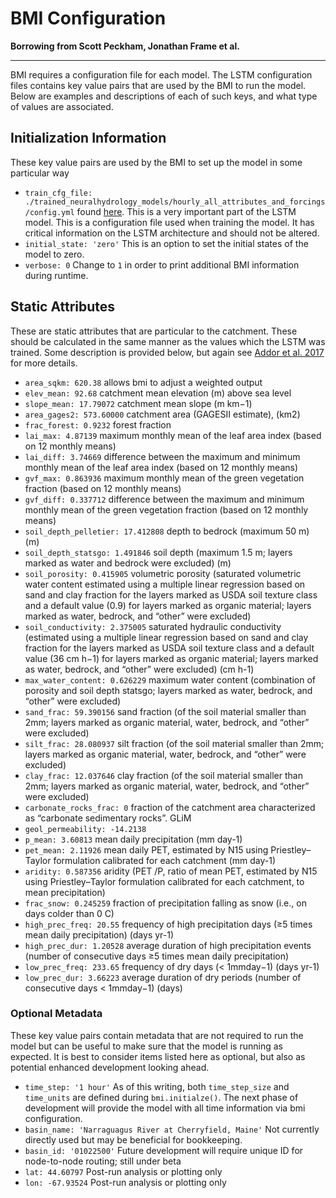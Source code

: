 # BMI Configuration

**Borrowing from Scott Peckham, Jonathan Frame et al.**

---

BMI requires a configuration file for each model. The LSTM configuration files contains key value pairs that are used by the BMI to run the model. Below are examples and descriptions of each of such keys, and what type of values are associated.

## Initialization Information
These key value pairs are used by the BMI to set up the model in some particular way  
- `train_cfg_file: ./trained_neuralhydrology_models/hourly_all_attributes_and_forcings/config.yml` found [here](https://github.com/NOAA-OWP/lstm/blob/63116cc6a6bbdb5537868f20ff55cc326795b570/trained_neuralhydrology_models/hourly_all_attributes_and_forcings/config.yml). This is a very important part of the LSTM model. This is a configuration file used when training the model. It has critical information on the LSTM architecture and should not be altered.
- `initial_state: 'zero'` This is an option to set the initial states of the model to zero.
- `verbose: 0` Change to `1` in order to print additional BMI information during runtime.

## Static Attributes
These are static attributes that are particular to the catchment. These should be calculated in the same manner as the values which the LSTM was trained. Some description is provided below, but again see [Addor et al. 2017](https://doi.org/10.5194/hess-21-5293-2017) for more details. 
- `area_sqkm: 620.38` allows bmi to adjust a weighted output
- `elev_mean: 92.68` catchment mean elevation (m) above sea level
- `slope_mean: 17.79072` catchment mean slope (m km−1)
- `area_gages2: 573.60000` catchment area (GAGESII estimate), (km2)
- `frac_forest: 0.9232` forest fraction
- `lai_max: 4.87139` maximum monthly mean of the leaf area index (based on 12 monthly means)
- `lai_diff: 3.74669` difference between the maximum and minimum monthly mean of the leaf area index (based on 12 monthly means)
- `gvf_max: 0.863936` maximum monthly mean of the green vegetation fraction (based on 12 monthly means)
- `gvf_diff: 0.337712` difference between the maximum and minimum monthly mean of the green vegetation fraction (based on 12 monthly means)
- `soil_depth_pelletier: 17.412808` depth to bedrock (maximum 50 m) (m)
- `soil_depth_statsgo: 1.491846` soil depth (maximum 1.5 m; layers marked as water and bedrock were excluded) (m)
- `soil_porosity: 0.415905` volumetric porosity (saturated volumetric water content estimated using a multiple linear regression based on sand and clay fraction for the layers marked as USDA soil texture class and a default value (0.9) for layers marked as organic material; layers marked as water, bedrock, and “other” were excluded)
- `soil_conductivity: 2.375005` saturated hydraulic conductivity (estimated using a multiple linear regression based on sand and clay fraction for the layers marked as USDA soil texture class and a default value (36 cm h−1) for layers marked as organic material; layers marked as water, bedrock, and “other” were excluded) (cm h-1)
- `max_water_content: 0.626229` maximum water content (combination of porosity and soil depth statsgo; layers marked as water, bedrock, and “other” were excluded)
- `sand_frac: 59.390156` sand fraction (of the soil material smaller than 2mm; layers marked as organic material, water, bedrock, and “other” were excluded)
- `silt_frac: 28.080937` silt fraction (of the soil material smaller than 2mm; layers marked as organic material, water, bedrock, and “other” were excluded)
- `clay_frac: 12.037646` clay fraction (of the soil material smaller than 2mm; layers marked as organic material, water, bedrock, and “other” were excluded)
- `carbonate_rocks_frac: 0` fraction of the catchment area characterized as “carbonate sedimentary rocks”. GLiM
- `geol_permeability: -14.2138`
- `p_mean: 3.60813` mean daily precipitation (mm day-1)
- `pet_mean: 2.11926` mean daily PET, estimated by N15 using Priestley–Taylor formulation calibrated for each catchment (mm day-1)
- `aridity: 0.587356` aridity (PET /P, ratio of mean PET, estimated by N15 using Priestley–Taylor formulation calibrated for each catchment, to mean precipitation)
- `frac_snow: 0.245259` fraction of precipitation falling as snow (i.e., on days colder than 0 C)
- `high_prec_freq: 20.55` frequency of high precipitation days (≥5 times mean daily precipitation) (days yr-1)
- `high_prec_dur: 1.20528` average duration of high precipitation events (number of consecutive days ≥5 times mean daily precipitation)
- `low_prec_freq: 233.65` frequency of dry days (< 1mmday−1) (days yr-1)
- `low_prec_dur: 3.66223` average duration of dry periods (number of consecutive days < 1mmday−1) (days)

### Optional Metadata
These key value pairs contain metadata that are not required to run the model but can be useful to make sure that the model is running as expected.  It is best to consider items listed here as optional, but also as potential enhanced development looking ahead. 
- `time_step: '1 hour'` As of this writing, both `time_step_size` and `time_units` are defined during `bmi.initialze()`.  The next phase of development will provide the model with all time information via bmi configuration. 
- `basin_name: 'Narraguagus River at Cherryfield, Maine'` Not currently directly used but may be beneficial for bookkeeping.
- `basin_id: '01022500'` Future development will require unique ID for node-to-node routing; still under beta 
- `lat: 44.60797` Post-run analysis or plotting only
- `lon: -67.93524` Post-run analysis or plotting only
